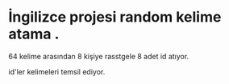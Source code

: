 # İngilizce projesi random kelime atama .

64 kelime arasından 8 kişiye rasstgele 8 adet id atıyor.

id'ler kelimeleri temsil ediyor.
